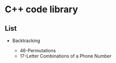 # C++ code library

## List
+ Backtracking

	- 46-Permutations
	- 17-Letter Combinations of a Phone Number
	
